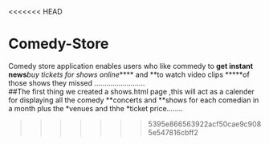 <<<<<<< HEAD

# Comedy-Store
Comedy store application enables users who like commedy to **get instant news***buy tickets for shows online***** and **to watch video clips *****of those shows  they missed .........................																																																																																																															
##The first thing we created a shows.html page ,this will  act as a calender for displaying all the comedy **concerts and **shows for each comedian in a month plus the *venues and thhe *ticket price........
>>>>>>> 5395e866563922acf50cae9c9085e547816cbff2
